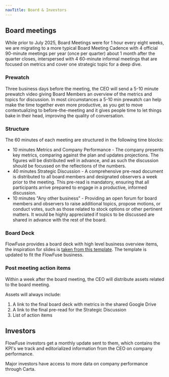 ```yaml
---
navTitle: Board & Investors
---
```


## Board meetings

While prior to July 2025, Board Meetings were for 1 hour every eight weeks, we are migrating to a more typical Board Meeting Cadence with 4 official 90-minute meetings per year (once per quarter) about 1 month after the quarter closes, interspersed with 4 60-minute informal meetings that are focused on metrics and cover one strategic topic for a deep dive. 

### Prewatch

Three business days before the meeting, the CEO will send a 5-10 minute prewatch video giving Board Members an overview of the metrics and topics for discussion. 
In most circumstances a 5-10 min prewatch can help make the time together even more productive, as you get to move contextualizing to before-the-meeting and it gives people time to let things bake in their head, improving the quality of conversation.

### Structure

The 60 minutes of each meeting are structured in the following time blocks:

* 10 minutes Metrics and Company Performance - The company presents key metrics, comparing against the plan and updates projections. The figures will be distributed well in advance, and as such the discussion should be focussed on the reflections of the numbers.
* 40 minutes Strategic Discussion - A comprehensive pre-read document is distributed to all board members and designated observers a week prior to the meeting. This pre-read is mandatory, ensuring that all participants arrive prepared to engage in a productive, informed discussion.
* 10 minutes "Any other business" - Providing an open forum for board members and observers to raise additional topics, propose motions, or conduct votes, such as those related to stock options or other pertinent matters. It would be highly appreciated if topics to be discussed are shared in advance with the rest of the board.

### Board Deck

FlowFuse provides a board deck with high level business overview items, the inspiration for slides is [taken from this template](https://www.slideshare.net/slideshow/senovo-board-meeting-template/128164697). The template is updated to fit the FlowFuse business.

### Post meeting action items

Within a week after the board meeting, the CEO will distribute assets related to the board meeting.

Assets will always include:
1. A link to the final board deck with metrics in the shared Google Drive
2. A link to the final pre-read for the Strategic Discussion
3. List of action items

## Investors

FlowFuse investors get a monthly update sent to them, which contains the KPI's we track and editorialized
information from the CEO on company performance.

Major investors have access to more data on company performance through Carta.
